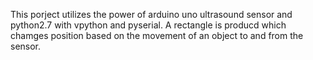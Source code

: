 This porject utilizes the power of arduino uno ultrasound sensor and python2.7 with vpython and pyserial. 
A rectangle is producd which chamges position based on the movement of an object to and from the sensor.
